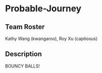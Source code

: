# Probable-Journey
## Team Roster
Kathy Wang (kwangaroo), Roy Xu (captiosus)
## Description
BOUNCY BALLS!
